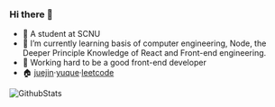 ### Hi there 👋

<!--
**okkjoo/okkjoo** is a ✨ _special_ ✨ repository because its `README.md` (this file) appears on your GitHub profile.

Here are some ideas to get you started:

- 🔭 I’m currently working on ...
- 🌱 I’m currently learning ...
- 👯 I’m looking to collaborate on ...
- 🤔 I’m looking for help with ...
- 💬 Ask me about ...
- 📫 How to reach me: ...
- 😄 Pronouns: ...
- ⚡ Fun fact: ...
-->

- 🔭 A student at SCNU
- 🌱 I’m currently learning basis of computer engineering, Node, the Deeper Principle Knowledge of React and Front-end engineering. 
- 🍗 Working hard to be a good front-end developer
- 🏠 [juejin](https://juejin.cn/user/2164280112722760)·[yuque](https://www.yuque.com/qzhou)·[leetcode](https://leetcode.cn/u/okkjoo/)



![GithubStats](https://github-readme-stats.vercel.app/api?username=okkjoo&show_icons=true&theme=tokyonight&count_private=true)

<!--
![Most Used Languages](https://github-readme-stats.vercel.app/api/top-langs/?username=okkjoo&theme=dark&layout=compact&count_private=true=false)
-->

